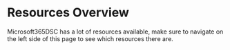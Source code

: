 # Resources Overview

Microsoft365DSC has a lot of resources available, make sure to navigate on the left side of this page to see which resources there are.
